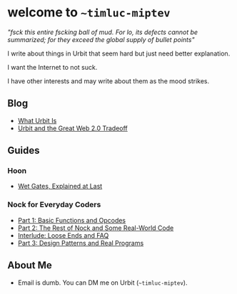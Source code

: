 # welcome to `~timluc-miptev`

*"fsck this entire fscking ball of mud. For lo, its defects cannot be summarized; for they exceed the global supply of bullet points"*

I write about things in Urbit that seem hard but just need better explanation.

I want the Internet to not suck.

I have other interests and may write about them as the mood strikes.

## Blog
* [What Urbit Is](whaturbitis.html)
* [Urbit and the Great Web 2.0 Tradeoff](web20tradeoff.html)

## Guides

### Hoon
* [Wet Gates, Explained at Last](wetgates.html)

### Nock for Everyday Coders
* [Part 1: Basic Functions and Opcodes](part1.html)
* [Part 2: The Rest of Nock and Some Real-World Code](part2.html)
* [Interlude: Loose Ends and FAQ](faq.html)
* [Part 3: Design Patterns and Real Programs](part3.html)

## About Me
* Email is dumb. You can DM me on Urbit (`~timluc-miptev`).

